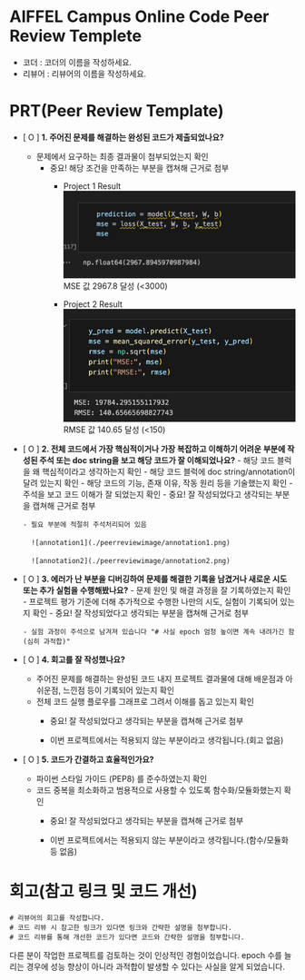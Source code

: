 # AIFFEL Campus Online Code Peer Review Templete

- 코더 : 코더의 이름을 작성하세요.
- 리뷰어 : 리뷰어의 이름을 작성하세요.

# PRT(Peer Review Template)

- [ O ] **1. 주어진 문제를 해결하는 완성된 코드가 제출되었나요?**
  - 문제에서 요구하는 최종 결과물이 첨부되었는지 확인
    - 중요! 해당 조건을 만족하는 부분을 캡쳐해 근거로 첨부
      - Project 1 Result
        ![Project 1 MSE값](./peerreviewimage/project1_mse.png)
        MSE 값 2967.8 달성 (<3000)

      - Project 2 Result
        ![Project 2 RMSE값](./peerreviewimage/project2_rmse.png)
        RMSE 값 140.65 달성 (<150)

- [ O ] **2. 전체 코드에서 가장 핵심적이거나 가장 복잡하고 이해하기 어려운 부분에 작성된
      주석 또는 doc string을 보고 해당 코드가 잘 이해되었나요?** - 해당 코드 블럭을 왜 핵심적이라고 생각하는지 확인 - 해당 코드 블럭에 doc string/annotation이 달려 있는지 확인 - 해당 코드의 기능, 존재 이유, 작동 원리 등을 기술했는지 확인 - 주석을 보고 코드 이해가 잘 되었는지 확인 - 중요! 잘 작성되었다고 생각되는 부분을 캡쳐해 근거로 첨부

      - 필요 부분에 적절히 주석처리되어 있음 

        ![annotation1](./peerreviewimage/annotation1.png)
        
        ![annotation2](./peerreviewimage/annotation2.png)



- [ O ] **3. 에러가 난 부분을 디버깅하여 문제를 해결한 기록을 남겼거나
      새로운 시도 또는 추가 실험을 수행해봤나요?** - 문제 원인 및 해결 과정을 잘 기록하였는지 확인 - 프로젝트 평가 기준에 더해 추가적으로 수행한 나만의 시도,
      실험이 기록되어 있는지 확인 - 중요! 잘 작성되었다고 생각되는 부분을 캡쳐해 근거로 첨부

      - 실험 과정이 주석으로 남겨져 있습니다 "# 사실 epoch 엄청 높이면 계속 내려가긴 함 (심히 과적합)" 

- [ O ] **4. 회고를 잘 작성했나요?**
  - 주어진 문제를 해결하는 완성된 코드 내지 프로젝트 결과물에 대해
    배운점과 아쉬운점, 느낀점 등이 기록되어 있는지 확인
  - 전체 코드 실행 플로우를 그래프로 그려서 이해를 돕고 있는지 확인
    - 중요! 잘 작성되었다고 생각되는 부분을 캡쳐해 근거로 첨부

    - 이번 프로젝트에서는 적용되지 않는 부분이라고 생각됩니다.(회고 없음)

- [ O ] **5. 코드가 간결하고 효율적인가요?**
  - 파이썬 스타일 가이드 (PEP8) 를 준수하였는지 확인
  - 코드 중복을 최소화하고 범용적으로 사용할 수 있도록 함수화/모듈화했는지 확인
    - 중요! 잘 작성되었다고 생각되는 부분을 캡쳐해 근거로 첨부

    - 이번 프로젝트에서는 적용되지 않는 부분이라고 생각됩니다.(함수/모듈화 등 없음)

# 회고(참고 링크 및 코드 개선)

```
# 리뷰어의 회고를 작성합니다.
# 코드 리뷰 시 참고한 링크가 있다면 링크와 간략한 설명을 첨부합니다.
# 코드 리뷰를 통해 개선한 코드가 있다면 코드와 간략한 설명을 첨부합니다.
```
다른 분이 작업한 프로젝트를 검토하는 것이 인상적인 경험이었습니다.
epoch 수를 늘리는 경우에 성능 향상이 아니라 과적합이 발생할 수 있다는 사실을 알게 되었습니다. 
